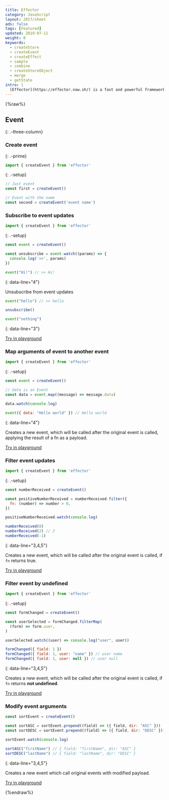 ```yaml
---
title: Effector
category: JavaScript
layout: 2017/sheet
ads: false
tags: [Featured]
updated: 2019-07-11
weight: 0
keywords:
  - createStore
  - createEvent
  - createEffect
  - sample
  - combine
  - createStoreObject
  - merge
  - getState
intro: |
  [Effector](https://effector.now.sh/) is a fast and powerful framework agnostic state manager.
---
```


{%raw%}

Event
----------
{: .-three-column}

### Create event
{: .-prime}

```js
import { createEvent } from 'effector'
```
{: .-setup}

```js
// Just event
const first = createEvent()

// Event with the name
const second = createEvent('event name')
```

### Subscribe to event updates

```js
import { createEvent } from 'effector'
```
{: .-setup}

```js
const event = createEvent()

const unsubscribe = event.watch((params) => {
  console.log('>>', params)
})

event("Hi!") // >> Hi!
```
{: data-line="4"}

Unsubscribe from event updates

```js
event("hello") // >> hello

unsubscribe()

event("nothing")
```
{: data-line="3"}

[Try in playground](https://share.effector.dev/4QlZGHfF)

### Map arguments of event to another event

```js
import { createEvent } from 'effector'
```
{: .-setup}

```js
const event = createEvent()

// data is an Event
const data = event.map((message) => message.data)

data.watch(console.log)

event({ data: "Hello world" }) // Hello world
```
{: data-line="4"}

Сreates a new event, which will be called after the original event is called, applying the result of a fn as a payload.

[Try in playground](https://share.effector.dev/aLDDZRtx)

### Filter event updates

```js
import { createEvent } from 'effector'
```
{: .-setup}

```js
const numberReceived = createEvent()

const positiveNumberReceived = numberReceived.filter({
  fn: (number) => number > 0,
})

positiveNumberReceived.watch(console.log)

numberReceived(0)
numberReceived(2) // 2
numberReceived(-1)
```
{: data-line="3,4,5"}

Сreates a new event, which will be called after the original event is called, if `fn` returns true.

[Try in playground](https://share.effector.dev/eqhvLcrK)

### Filter event by undefined

```js
import { createEvent } from 'effector'
```
{: .-setup}

```js
const formChanged = createEvent()

const userSelected = formChanged.filterMap(
  (form) => form.user,
)

userSelected.watch((user) => console.log("user", user))

formChanged({ field: 1 })
formChanged({ field: 1, user: "name" }) // user name
formChanged({ field: 1, user: null }) // user null
```
{: data-line="3,4,5"}

Сreates a new event, which will be called after the original event is called, if `fn` returns **not undefined**.

[Try in playground](https://share.effector.dev/xtbXUvKz)

### Modify event arguments

```js
const sortEvent = createEvent()

const sortASC = sortEvent.prepend((field) => ({ field, dir: "ASC" }))
const sortDESC = sortEvent.prepend((field) => ({ field, dir: "DESC" }))

sortEvent.watch(console.log)

sortASC("firstName") // { field: "firstName", dir: "ASC" }
sortDESC("lastName") // { field: "lastName", dir: "DESC" }
```
{: data-line="3,4,5"}

Creates a new event which call original events with modified payload.

[Try in playground](https://share.effector.dev/QOtuWSAK)

{%endraw%}
